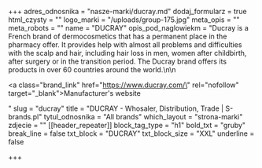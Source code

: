 +++
adres_odnosnika = "nasze-marki/ducray.md"
dodaj_formularz = true
html_czysty = ""
logo_marki = "/uploads/group-175.jpg"
meta_opis = ""
meta_robots = ""
name = "DUCRAY"
opis_pod_naglowiekm = "Ducray is a French brand of dermocosmetics that has a permanent place in the pharmacy offer. It provides help with almost all problems and difficulties with the scalp and hair, including hair loss in men, women after childbirth, after surgery or in the transition period. The Ducray brand offers its products in over 60 countries around the world.\n\n    <p><a class=\"brand_link\" href=\"https://www.ducray.com/\" rel=\"nofollow\" target=\"_blank\">Manufacturer's website</a></p>"
slug = "ducray"
title = "DUCRAY - Whosaler, Distribution, Trade | S-brands.pl"
tytul_odnosnika = "All brands"
which_layout = "strona-marki"
zdjecie = ""
[[header_repeater]]
block_tag_type = "h1"
bold_txt = "gruby"
break_line = false
txt_block = "DUCRAY"
txt_block_size = "XXL"
underline = false

+++
